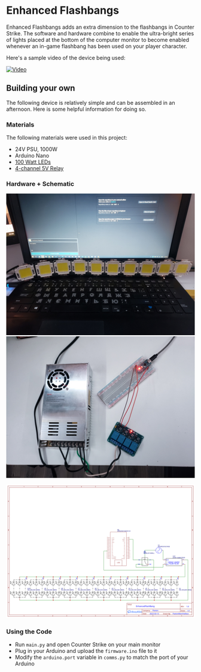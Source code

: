# Enhanced Flashbangs

Enhanced Flashbangs adds an extra dimension to the flashbangs in Counter Strike. The software and hardware combine
to enable the ultra-bright series of lights placed at the bottom of the computer monitor to become enabled whenever an 
in-game flashbang has been used on your player character.

Here's a sample video of the device being used:

[![Video](https://img.youtube.com/vi/J_J6DgB_2rw/0.jpg)](https://youtu.be/J_J6DgB_2rw)


## Building your own

The following device is relatively simple and can be assembled in an afternoon. Here is some helpful information for doing so.

### Materials

The following materials were used in this project:

- 24V PSU, 1000W
- Arduino Nano
- [100 Watt LEDs](https://www.aliexpress.com/item/32980694428.html?spm=a2g0o.order_list.0.0.21ef1802r6l3Vy)
- [4-channel 5V Relay](https://www.aliexpress.com/item/32274260444.html?spm=a2g0o.order_list.0.0.21ef7385fMxzqL)


### Hardware + Schematic

![LEDs](media/leds_photo.jpg)
![Electronics](media/electronics_photo.jpg)

![Schematic](media/schematic.svg)

### Using the Code

* Run `main.py` and open Counter Strike on your main monitor
* Plug in your Arduino and upload the `firmware.ino` file to it
* Modify the `arduino.port` variable in `comms.py` to match the port of your Arduino

